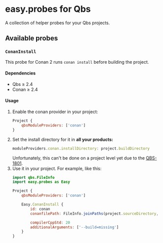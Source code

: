 <!--
SPDX-FileCopyrightText: © 2024 Serhii “GooRoo” Olendarenko

SPDX-License-Identifier: BSD-3-Clause
-->

# easy.probes for Qbs

A collection of helper probes for your Qbs projects.

## Available probes

### `ConanInstall`

This probe for Conan 2 runs `conan install` before building the project.

#### Dependencies

- Qbs ≥ 2.4
- Conan ≥ 2.4

#### Usage

1. Enable the conan provider in your project:
    ```qml
	Project {
		qbsModuleProviders: ['conan']
	}
	```
2. Set the install directory for it in **all your products:**
	```qml
	moduleProviders.conan.installDirectory: project.buildDirectory
	```
	Unfortunately, this can't be done on a project level yet due to the [QBS-1801](https://bugreports.qt.io/browse/QBS-1801).
3. Use it in your project. For example, like this:
	```qml
	import qbs.FileInfo
	import easy.probes as Easy

	Project {
		qbsModuleProviders: ['conan']

		Easy.ConanInstall {
			id: conan
			conanfilePath: FileInfo.joinPaths(project.sourceDirectory, 'conanfile.py')

			compilerCppStd: 20
			additionalArguments: ['--build=missing']
		}
	}
	```
